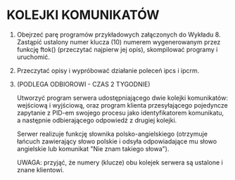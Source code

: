 # KOLEJKI KOMUNIKATÓW

1. Obejrzeć parę programów przykładowych załączonych do Wykładu 8. Zastąpić
   ustalony numer klucza (10) numerem wygenerowanym przez funkcję ftok()
   (przeczytać najpierw jej opis), skompilować programy i uruchomić.

2. Przeczytać opisy i wypróbować działanie poleceń ipcs i ipcrm.

3. (PODLEGA ODBIOROWI - CZAS 2 TYGODNIE)

   Utworzyć program serwera udostępniającego dwie kolejki komunikatów:
   wejściową i wyjściową, oraz program klienta przesyłającego pojedyncze
   zapytanie z PID-em swojego procesu jako identyfikatorem komunikatu,
   a następnie odbierającego odpowiedź z drugiej kolejki.

   Serwer realizuje funkcję słownika polsko-angielskiego (otrzymuje łańcuch
   zawierający słowo polskie i odsyła odpowiadające mu słowo angielskie lub
   komunikat "Nie znam takiego słowa").

   UWAGA: przyjąć, że numery (klucze) obu kolejek serwera są ustalone
          i znane klientowi.